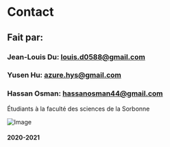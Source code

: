 # Contact
## Fait par:

### Jean-Louis Du: louis.d0588@gmail.com
### Yusen Hu: azure.hys@gmail.com
### Hassan Osman: hassanosman44@gmail.com

Étudiants à la faculté des sciences de la Sorbonne

![Image](https://upload.wikimedia.org/wikipedia/fr/8/81/Sciences_SU.png)

#### 2020-2021
